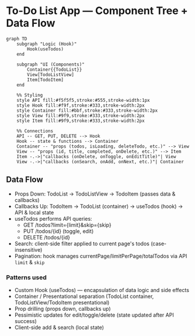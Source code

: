 # To-Do List App — Component Tree + Data Flow

```mermaid
graph TD
    subgraph "Logic (Hook)"
        Hook(useTodos)
    end

    subgraph "UI (Components)"
        Container{{TodoList}}
        View[TodoListView]
        Item[TodoItem]
    end

    %% Styling
    style API fill:#f5f5f5,stroke:#555,stroke-width:1px
    style Hook fill:#f9f,stroke:#333,stroke-width:2px
    style Container fill:#bbf,stroke:#333,stroke-width:2px
    style View fill:#9f9,stroke:#333,stroke-width:2px
    style Item fill:#9f9,stroke:#333,stroke-width:2px

    %% Connections
    API -- GET, PUT, DELETE --> Hook
    Hook -- state & functions --> Container
    Container -- "props (todos, isLoading, deleteTodo, etc.)" --> View
    View -- "props (id, title, completed, onDelete, etc.)" --> Item
    Item -.->|"callbacks (onDelete, onToggle, onEditTitle)"| View
    View -.->|"callbacks (onSearch, onAdd, onNext, etc.)"| Container
```
## Data Flow
- Props Down: TodoList → TodoListView → TodoItem (passes data & callbacks)
- Callbacks Up: TodoItem → TodoList (container) → useTodos (hook) → API & local state
- useTodos performs API queries:
  - GET /todos?limit={limit}&skip={skip}
  - PUT /todos/{id} (toggle, edit)
  - DELETE /todos/{id}
- Search: client-side filter applied to current page's todos (case-insensitive)
- Pagination: hook manages currentPage/limitPerPage/totalTodos via API `limit` & `skip`

### Patterns used
- Custom Hook (useTodos) — encapsulation of data logic and side effects
- Container / Presentational separation (TodoList container, TodoListView/TodoItem presentational)
- Prop drilling (props down, callbacks up)
- Pessimistic updates for edit/toggle/delete (state updated after API success)
- Client-side add & search (local state)

